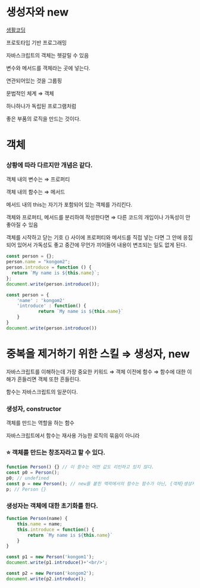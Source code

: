 # 생성자와 new

[생활코딩](https://www.youtube.com/watch?v=qnOX3M7VpQ8)

프로토타입 기반 프로그래밍

자바스크립트의 객체는 헷갈릴 수 있음

변수와 메서드를 객체라는 곳에 넣는다.

연관되어있는 것을 그룹핑

문법적인 체계 ⇒ 객체

하나하나가 독립된 프로그램처럼

좋은 부품의 로직을 만드는 것이다.

# 객체

### 상황에 따라 다르지만 개념은 같다.

객체 내의 변수는 ⇒ 프로퍼티

객체 내의 함수는 ⇒ 메서드

메서드 내의 this는 자기가 포함되어 있는 객체를 가리킨다.

객체와 프로퍼티, 메서드를 분리하여 작성한다면 ⇒ 다른 코드의 개입이나 가독성이 안좋아질 수 있음

객체를 시작하고 닫는 기호 {} 사이에 프로퍼티와 메서드를 직접 넣는 다면 그 안에 응집되어 있어서 가독성도 좋고 중간에 무언가 끼어들어 내용이 변조되는 일도 없게 된다.

```jsx
const person = {};
person.name = "kongom2";
person.introduce = function () {
  return `My name is ${this.name}`;
};
document.write(person.introduce());
```

```jsx
const person = {
	'name' : 'kongom2'
	'introduce' : function() {
			return `My name is ${this.name}`
	}
}
document.write(person.introduce())
```

# 중복을 제거하기 위한 스킬 ⇒ 생성자, new

자바스크립트를 이해하는데 가장 중요한 키워드 ⇒ 객체 이전에 함수 ⇒ 함수에 대한 이해가 흔들리면 객체 또한 흔들린다.

함수는 자바스크립트의 일꾼이다.

### 생성자, constructor

객체를 만드는 역할을 하는 함수

자바스크립트에서 함수는 재사용 가능한 로직의 묶음이 아니라

### ⭐ 객체를 만드는 창조자라고 할 수 있다.

```jsx
function Person() {} // 이 함수는 어떤 값도 리턴하고 있지 않다.
const p0 = Person();
p0; // undefined
const p = new Person(); // new를 붙힌 맥락에서의 함수는 함수가 아닌, {객체}생성자가 된다.
p; // Person {}
```

### 생성자는 객체에 대한 초기화를 한다.

```jsx
function Person(name) {
	this.name = name;
	this.introduce = function() {
		return `My name is ${this.name}`
	}
}

const p1 = new Person('kongom1');
document.write(p1.introduce()+'<br/>';

const p2 = new Person('kongom2');
document.write(p2.introduce();
```
